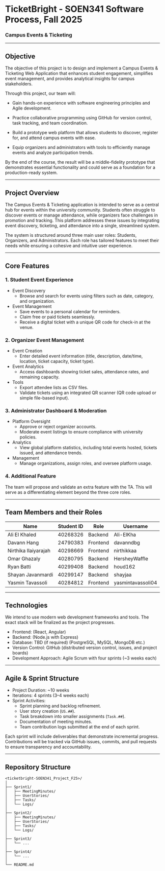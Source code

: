 # TicketBright - SOEN341 Software Process, Fall 2025
### Campus Events & Ticketing

---

## Objective

The objective of this project is to design and implement a Campus Events & Ticketing Web Application that enhances student engagement, simplifies event management, and provides analytical insights for campus stakeholders.

Through this project, our team will:

- Gain hands-on experience with software engineering principles and Agile development.

- Practice collaborative programming using GitHub for version control, task tracking, and team coordination.

- Build a prototype web platform that allows students to discover, register for, and attend campus events with ease.

- Equip organizers and administrators with tools to efficiently manage events and analyze participation trends.

By the end of the course, the result will be a middle-fidelity prototype that demonstrates essential functionality and could serve as a foundation for a production-ready system.

---

## Project Overview

The Campus Events & Ticketing application is intended to serve as a central hub for events within the university community. Students often struggle to discover events or manage attendance, while organizers face challenges in promotion and tracking. This platform addresses these issues by integrating event discovery, ticketing, and attendance into a single, streamlined system.

The system is structured around three main user roles: Students, Organizers, and Administrators. Each role has tailored features to meet their needs while ensuring a cohesive and intuitive user experience.

---

## Core Features

### 1. Student Event Experience  
- Event Discovery 
  - Browse and search for events using filters such as date, category, and organization.  
- Event Management  
  - Save events to a personal calendar for reminders.  
  - Claim free or paid tickets seamlessly.  
  - Receive a digital ticket with a unique QR code for check-in at the venue.  

### 2. Organizer Event Management  
- Event Creation
  - Enter detailed event information (title, description, date/time, location, ticket capacity, ticket type).  
- Event Analytics  
  - Access dashboards showing ticket sales, attendance rates, and remaining capacity.  
- Tools
  - Export attendee lists as CSV files.  
  - Validate tickets using an integrated QR scanner (QR code upload or simple file-based input).  

### 3. Administrator Dashboard & Moderation  
- Platform Oversight
  - Approve or reject organizer accounts.  
  - Moderate event listings to ensure compliance with university policies.  
- Analytics  
  - View global platform statistics, including total events hosted, tickets issued, and attendance trends.  
- Management  
  - Manage organizations, assign roles, and oversee platform usage.  

### 4. Additional Feature  
The team will propose and validate an extra feature with the TA. This will serve as a differentiating element beyond the three core roles.  

---

## Team Members and their Roles

| Name                 | Student ID | Role     | Username          |
| -------------------- | ---------- | -------- | ----------------- |
| Ali El Khaled        | 40268326   | Backend  | Ali-ElKha         |
| Davann Hang          | 24790383   | Frontend | davanndbg         |
| Nirthika Ilaiyarajah | 40298669   | Frontend | nirthikkaa        |
| Omar Ghazaly         | 40280795   | Backend  | HersheyWaffle     |
| Ryan Batti           | 40299408   | Backend  | houd162           |
| Shayan Javanmardi    | 40299147   | Backend  | shayjaa           |
| Yasmin Tavassoli     | 40284812   | Frontend | yasmintavassoli04 |

---

## Technologies  
We intend to use modern web development frameworks and tools. The exact stack will be finalized as the project progresses.  

- Frontend: (React, Angular)
- Backend: (Node.js with Express) 
- Database: TBD (if required) (PostgreSQL, MySQL, MongoDB etc.)
- Version Control: GitHub (distributed version control, issues, and project boards)  
- Development Approach: Agile Scrum with four sprints (~3 weeks each)  

---

## Agile & Sprint Structure  

- Project Duration: ~10 weeks  
- Iterations: 4 sprints (3–4 weeks each)  
- Sprint Activities:  
  - Sprint planning and backlog refinement.  
  - User story creation (`US.##`).  
  - Task breakdown into smaller assignments (`Task.##`).  
  - Documentation of meeting minutes.  
  - Team contribution logs submitted at the end of each sprint.  

Each sprint will include deliverables that demonstrate incremental progress. Contributions will be tracked via GitHub issues, commits, and pull requests to ensure transparency and accountability.  

---

## Repository Structure  

```plaintext
<ticketbright-SOEN341_Project_F25>/
│
├── Sprint1/
│   ├── MeetingMinutes/
│   ├── UserStories/
│   ├── Tasks/
│   └── Logs/
│
├── Sprint2/
│   ├── MeetingMinutes/
│   ├── UserStories/
│   ├── Tasks/
│   └── Logs/
│
├── Sprint3/
│   └── ...
│
├── Sprint4/
│   └── ...
│
└── README.md

